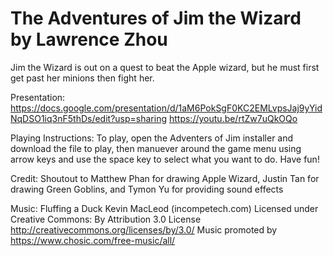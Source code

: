 # The Adventures of Jim the Wizard by Lawrence Zhou
 Jim the Wizard is out on a quest to beat the Apple wizard, but he must first get past her minions then fight her.
 
 Presentation:
 https://docs.google.com/presentation/d/1aM6PokSgF0KC2EMLvpsJaj9yYidNqDSO1iq3nF5thDs/edit?usp=sharing 
 https://youtu.be/rtZw7uQkOQo
 
 Playing Instructions:
 To play, open the Adventers of Jim installer and download the file to play, then manuever around the game menu using arrow keys and use the space key to select what you want to do. Have fun!
 
 Credit:
 Shoutout to Matthew Phan for drawing Apple Wizard, Justin Tan for drawing Green Goblins, and Tymon Yu for providing sound effects
 
 Music: 
 Fluffing a Duck Kevin MacLeod (incompetech.com)
 Licensed under Creative Commons: By Attribution 3.0 License
 http://creativecommons.org/licenses/by/3.0/
 Music promoted by https://www.chosic.com/free-music/all/ 

